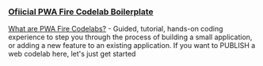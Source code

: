 ### [Ofiicial PWA Fire Codelab Boilerplate](https://pwafire.org/developer/codelabs/)

[What are PWA Fire Codelabs?](https://pwafire.org/developer/codelabs/) - Guided, tutorial, hands-on coding experience to step you through the process of building a small application, 
or adding a new feature to an existing application. If you want to PUBLISH a web codelab here, let's just get started
